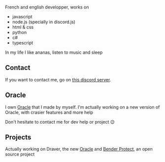 French and english developper, works on
* javascript
* node.js (specially in discord.js)
* html & css
* python
* c#
* typescript

In my life I like ananas, listen to music and sleep

## Contact
If you want to contact me, go on [this discord server](https://discord.gg/fHyN5w84g6).

## Oracle
I own [Oracle](https://github.com/BotOracle/Documentation) that I made by myself.
I'm actually working on a new version of Oracle, with crasier features and more help

Don't hesitate to contact me for dev help or project :wink:

## Projects
Actually working on Draver, the new [Oracle](https://github.com/BotOracle/Documentation) and [Bender Protect](https://github.com/Bender-protect/bender-bot), an open source project
